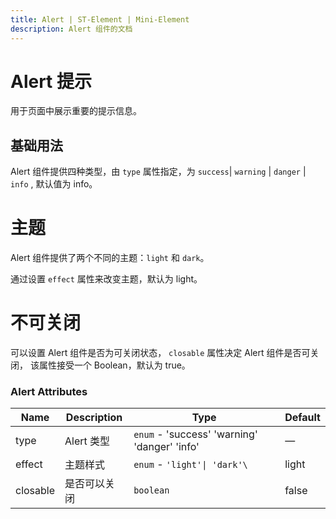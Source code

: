 ```yaml
---
title: Alert | ST-Element | Mini-Element
description: Alert 组件的文档
---
```


# Alert 提示

用于页面中展示重要的提示信息。

## 基础用法

Alert 组件提供四种类型，由 `type` 属性指定，为 `success`| `warning` | `danger` | `info` , 默认值为 info。

<preview path="../demo/Alert/Basic.vue" title="基础用法" description="Alert 组件的基础用法"></preview>

# 主题

Alert 组件提供了两个不同的主题：`light` 和 `dark`。

通过设置 `effect` 属性来改变主题，默认为 light。

<preview path="../demo/Alert/Theme.vue" title="主题" description="Alert 组件的主题用法"></preview>

# 不可关闭

可以设置 Alert 组件是否为可关闭状态， `closable` 属性决定 Alert 组件是否可关闭， 该属性接受一个 Boolean，默认为 true。

<preview path="../demo/Alert/Close.vue" title="不可关闭" description="Alert 组件的不可关闭用法"></preview>


### Alert Attributes

| Name              | Description                                                             | Type                                                                            | Default |
| ----------------- | ----------------------------------------------------------------------- | ------------------------------------------------------------------------------- | ------- |
| type              | Alert 类型                                                               | `enum` - 'success' 'warning' 'danger' 'info'                                 | —       |
| effect            | 主题样式                                                                  | `enum` - `'light'\| 'dark'\`                                                   | light    |
| closable          | 是否可以关闭                                                              | `boolean`                                                                       | false   |